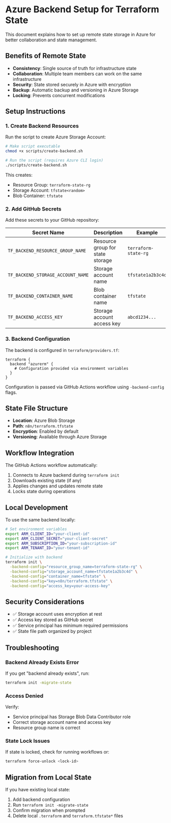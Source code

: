 # Azure Backend Setup for Terraform State

This document explains how to set up remote state storage in Azure for better collaboration and state management.

## Benefits of Remote State

- **Consistency**: Single source of truth for infrastructure state
- **Collaboration**: Multiple team members can work on the same infrastructure
- **Security**: State stored securely in Azure with encryption
- **Backup**: Automatic backup and versioning in Azure Storage
- **Locking**: Prevents concurrent modifications

## Setup Instructions

### 1. Create Backend Resources

Run the script to create Azure Storage Account:

```bash
# Make script executable
chmod +x scripts/create-backend.sh

# Run the script (requires Azure CLI login)
./scripts/create-backend.sh
```

This creates:
- Resource Group: `terraform-state-rg`
- Storage Account: `tfstate<random>`
- Blob Container: `tfstate`

### 2. Add GitHub Secrets

Add these secrets to your GitHub repository:

| Secret Name | Description | Example |
|-------------|-------------|---------|
| `TF_BACKEND_RESOURCE_GROUP_NAME` | Resource group for state storage | `terraform-state-rg` |
| `TF_BACKEND_STORAGE_ACCOUNT_NAME` | Storage account name | `tfstate1a2b3c4d` |
| `TF_BACKEND_CONTAINER_NAME` | Blob container name | `tfstate` |
| `TF_BACKEND_ACCESS_KEY` | Storage account access key | `abcd1234...` |

### 3. Backend Configuration

The backend is configured in `terraform/providers.tf`:

```hcl
terraform {
  backend "azurerm" {
    # Configuration provided via environment variables
  }
}
```

Configuration is passed via GitHub Actions workflow using `-backend-config` flags.

## State File Structure

- **Location**: Azure Blob Storage
- **Path**: `n8n/terraform.tfstate`
- **Encryption**: Enabled by default
- **Versioning**: Available through Azure Storage

## Workflow Integration

The GitHub Actions workflow automatically:
1. Connects to Azure backend during `terraform init`
2. Downloads existing state (if any)
3. Applies changes and updates remote state
4. Locks state during operations

## Local Development

To use the same backend locally:

```bash
# Set environment variables
export ARM_CLIENT_ID="your-client-id"
export ARM_CLIENT_SECRET="your-client-secret"
export ARM_SUBSCRIPTION_ID="your-subscription-id"
export ARM_TENANT_ID="your-tenant-id"

# Initialize with backend
terraform init \
  -backend-config="resource_group_name=terraform-state-rg" \
  -backend-config="storage_account_name=tfstate1a2b3c4d" \
  -backend-config="container_name=tfstate" \
  -backend-config="key=n8n/terraform.tfstate" \
  -backend-config="access_key=your-access-key"
```

## Security Considerations

- ✅ Storage account uses encryption at rest
- ✅ Access key stored as GitHub secret
- ✅ Service principal has minimum required permissions
- ✅ State file path organized by project

## Troubleshooting

### Backend Already Exists Error
If you get "backend already exists", run:
```bash
terraform init -migrate-state
```

### Access Denied
Verify:
- Service principal has Storage Blob Data Contributor role
- Correct storage account name and access key
- Resource group name is correct

### State Lock Issues
If state is locked, check for running workflows or:
```bash
terraform force-unlock <lock-id>
```

## Migration from Local State

If you have existing local state:
1. Add backend configuration
2. Run `terraform init -migrate-state`
3. Confirm migration when prompted
4. Delete local `.terraform` and `terraform.tfstate*` files